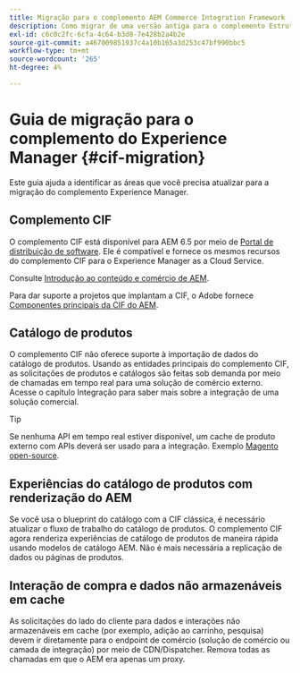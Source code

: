 ```yaml
---
title: Migração para o complemento AEM Commerce Integration Framework (CIF)
description: Como migrar de uma versão antiga para o complemento Estrutura de integração de comércio (CIF) do AEM
exl-id: c6c0c2fc-6cfa-4c64-b3d8-7e428b2a4b2e
source-git-commit: a467009851937c4a10b165a3d253c47bf990bbc5
workflow-type: tm+mt
source-wordcount: '265'
ht-degree: 4%

---
```


# Guia de migração para o complemento do Experience Manager {#cif-migration}

Este guia ajuda a identificar as áreas que você precisa atualizar para a migração do complemento Experience Manager.

## Complemento CIF

O complemento CIF está disponível para AEM 6.5 por meio de [Portal de distribuição de software](https://experience.adobe.com/#/downloads/content/software-distribution/br/aem.html). Ele é compatível e fornece os mesmos recursos do complemento CIF para o Experience Manager as a Cloud Service.

Consulte [Introdução ao conteúdo e comércio de AEM](getting-started.md).

Para dar suporte a projetos que implantam a CIF, o Adobe fornece [Componentes principais da CIF do AEM](https://github.com/adobe/aem-core-cif-components).

## Catálogo de produtos

O complemento CIF não oferece suporte à importação de dados do catálogo de produtos. Usando as entidades principais do complemento CIF, as solicitações de produtos e catálogos são feitas sob demanda por meio de chamadas em tempo real para uma solução de comércio externo. Acesse o capítulo Integração para saber mais sobre a integração de uma solução comercial.

>[!TIP]
>
>Se nenhuma API em tempo real estiver disponível, um cache de produto externo com APIs deverá ser usado para a integração. Exemplo [Magento open-source](https://business.adobe.com/products/magento/open-source.html).

## Experiências do catálogo de produtos com renderização do AEM

Se você usa o blueprint do catálogo com a CIF clássica, é necessário atualizar o fluxo de trabalho do catálogo de produtos. O complemento CIF agora renderiza experiências de catálogo de produtos de maneira rápida usando modelos de catálogo AEM. Não é mais necessária a replicação de dados ou páginas de produtos.

## Interação de compra e dados não armazenáveis em cache

As solicitações do lado do cliente para dados e interações não armazenáveis em cache (por exemplo, adição ao carrinho, pesquisa) devem ir diretamente para o endpoint de comércio (solução de comércio ou camada de integração) por meio de CDN/Dispatcher. Remova todas as chamadas em que o AEM era apenas um proxy.
